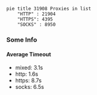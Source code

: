
```mermaid
pie title 31908 Proxies in list
    "HTTP" : 21904
    "HTTPS": 4395
    "SOCKS" : 8950
```

### Some Info
#### Average Timeout

- mixed: 3.1s
- http: 1.6s
- https: 8.7s
- socks: 6.5s